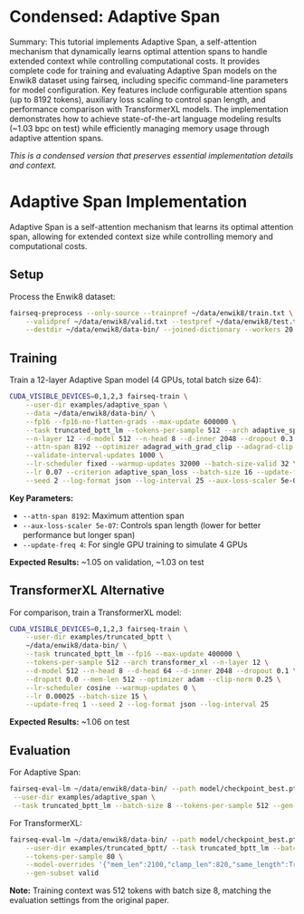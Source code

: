 # Condensed: Adaptive Span

Summary: This tutorial implements Adaptive Span, a self-attention mechanism that dynamically learns optimal attention spans to handle extended context while controlling computational costs. It provides complete code for training and evaluating Adaptive Span models on the Enwik8 dataset using fairseq, including specific command-line parameters for model configuration. Key features include configurable attention spans (up to 8192 tokens), auxiliary loss scaling to control span length, and performance comparison with TransformerXL models. The implementation demonstrates how to achieve state-of-the-art language modeling results (~1.03 bpc on test) while efficiently managing memory usage through adaptive attention spans.

*This is a condensed version that preserves essential implementation details and context.*

# Adaptive Span Implementation

Adaptive Span is a self-attention mechanism that learns its optimal attention span, allowing for extended context size while controlling memory and computational costs.

## Setup

Process the Enwik8 dataset:
```bash
fairseq-preprocess --only-source --trainpref ~/data/enwik8/train.txt \
    --validpref ~/data/enwik8/valid.txt --testpref ~/data/enwik8/test.txt \
    --destdir ~/data/enwik8/data-bin/ --joined-dictionary --workers 20
```

## Training

Train a 12-layer Adaptive Span model (4 GPUs, total batch size 64):
```bash
CUDA_VISIBLE_DEVICES=0,1,2,3 fairseq-train \
    --user-dir examples/adaptive_span \
    --data ~/data/enwik8/data-bin/ \
    --fp16 --fp16-no-flatten-grads --max-update 600000 \
    --task truncated_bptt_lm --tokens-per-sample 512 --arch adaptive_span \
    --n-layer 12 --d-model 512 --n-head 8 --d-inner 2048 --dropout 0.3 \
    --attn-span 8192 --optimizer adagrad_with_grad_clip --adagrad-clip 0.03 \
    --validate-interval-updates 1000 \
    --lr-scheduler fixed --warmup-updates 32000 --batch-size-valid 32 \
    --lr 0.07 --criterion adaptive_span_loss --batch-size 16 --update-freq 1 \
    --seed 2 --log-format json --log-interval 25 --aux-loss-scaler 5e-07
```

**Key Parameters:**
- `--attn-span 8192`: Maximum attention span
- `--aux-loss-scaler 5e-07`: Controls span length (lower for better performance but longer span)
- `--update-freq 4`: For single GPU training to simulate 4 GPUs

**Expected Results:** ~1.05 on validation, ~1.03 on test

## TransformerXL Alternative

For comparison, train a TransformerXL model:
```bash
CUDA_VISIBLE_DEVICES=0,1,2,3 fairseq-train \
    --user-dir examples/truncated_bptt \
    ~/data/enwik8/data-bin/ \
    --task truncated_bptt_lm --fp16 --max-update 400000 \
    --tokens-per-sample 512 --arch transformer_xl --n-layer 12 \
    --d-model 512 --n-head 8 --d-head 64 --d-inner 2048 --dropout 0.1 \
    --dropatt 0.0 --mem-len 512 --optimizer adam --clip-norm 0.25 \
    --lr-scheduler cosine --warmup-updates 0 \
    --lr 0.00025 --batch-size 15 \
    --update-freq 1 --seed 2 --log-format json --log-interval 25
```

**Expected Results:** ~1.06 on test

## Evaluation

For Adaptive Span:
```bash
fairseq-eval-lm ~/data/enwik8/data-bin/ --path model/checkpoint_best.pt \
 --user-dir examples/adaptive_span \
 --task truncated_bptt_lm --batch-size 8 --tokens-per-sample 512 --gen-subset test
```

For TransformerXL:
```bash
fairseq-eval-lm ~/data/enwik8/data-bin/ --path model/checkpoint_best.pt \
    --user-dir examples/truncated_bptt/ --task truncated_bptt_lm --batch-size 8 \
    --tokens-per-sample 80 \
    --model-overrides '{"mem_len":2100,"clamp_len":820,"same_length":True}' \
    --gen-subset valid
```

**Note:** Training context was 512 tokens with batch size 8, matching the evaluation settings from the original paper.
